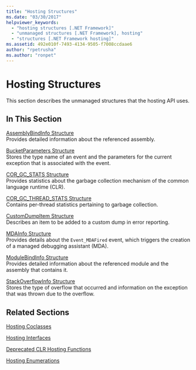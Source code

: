 ```yaml
---
title: "Hosting Structures"
ms.date: "03/30/2017"
helpviewer_keywords: 
  - "hosting structures [.NET Framework]"
  - "unmanaged structures [.NET Framework], hosting"
  - "structures [.NET Framework hosting]"
ms.assetid: 492e010f-7493-4134-9505-f7008ccdaae6
author: "rpetrusha"
ms.author: "ronpet"
---
```

# Hosting Structures
This section describes the unmanaged structures that the hosting API uses.  
  
## In This Section  
 [AssemblyBindInfo Structure](../../../../docs/framework/unmanaged-api/hosting/assemblybindinfo-structure.md)  
 Provides detailed information about the referenced assembly.  
  
 [BucketParameters Structure](../../../../docs/framework/unmanaged-api/hosting/bucketparameters-structure.md)  
 Stores the type name of an event and the parameters for the current exception that is associated with the event.  
  
 [COR_GC_STATS Structure](../../../../docs/framework/unmanaged-api/hosting/cor-gc-stats-structure.md)  
 Provides statistics about the garbage collection mechanism of the common language runtime (CLR).  
  
 [COR_GC_THREAD_STATS Structure](../../../../docs/framework/unmanaged-api/hosting/cor-gc-thread-stats-structure.md)  
 Contains per-thread statistics pertaining to garbage collection.  
  
 [CustomDumpItem Structure](../../../../docs/framework/unmanaged-api/hosting/customdumpitem-structure.md)  
 Describes an item to be added to a custom dump in error reporting.  
  
 [MDAInfo Structure](../../../../docs/framework/unmanaged-api/hosting/mdainfo-structure.md)  
 Provides details about the `Event_MDAFired` event, which triggers the creation of a managed debugging assistant (MDA).  
  
 [ModuleBindInfo Structure](../../../../docs/framework/unmanaged-api/hosting/modulebindinfo-structure.md)  
 Provides detailed information about the referenced module and the assembly that contains it.  
  
 [StackOverflowInfo Structure](../../../../docs/framework/unmanaged-api/hosting/stackoverflowinfo-structure.md)  
 Stores the type of overflow that occurred and information on the exception that was thrown due to the overflow.  
  
## Related Sections  
 [Hosting Coclasses](../../../../docs/framework/unmanaged-api/hosting/hosting-coclasses.md)  
  
 [Hosting Interfaces](../../../../docs/framework/unmanaged-api/hosting/hosting-interfaces.md)  
  
 [Deprecated CLR Hosting Functions](../../../../docs/framework/unmanaged-api/hosting/deprecated-clr-hosting-functions.md)  
  
 [Hosting Enumerations](../../../../docs/framework/unmanaged-api/hosting/hosting-enumerations.md)
